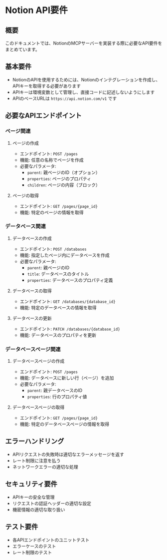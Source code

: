 # Notion API要件

## 概要
このドキュメントでは、NotionのMCPサーバーを実装する際に必要なAPI要件をまとめています。

## 基本要件
- NotionのAPIを使用するためには、Notionのインテグレーションを作成し、APIキーを取得する必要があります
- APIキーは環境変数として管理し、直接コードに記述しないようにします
- APIのベースURLは `https://api.notion.com/v1` です

## 必要なAPIエンドポイント

### ページ関連
1. ページの作成
   - エンドポイント: `POST /pages`
   - 機能: 任意の名称でページを作成
   - 必要なパラメータ:
     - `parent`: 親ページのID（オプション）
     - `properties`: ページのプロパティ
     - `children`: ページの内容（ブロック）

2. ページの取得
   - エンドポイント: `GET /pages/{page_id}`
   - 機能: 特定のページの情報を取得

### データベース関連
1. データベースの作成
   - エンドポイント: `POST /databases`
   - 機能: 指定したページ内にデータベースを作成
   - 必要なパラメータ:
     - `parent`: 親ページのID
     - `title`: データベースのタイトル
     - `properties`: データベースのプロパティ定義

2. データベースの取得
   - エンドポイント: `GET /databases/{database_id}`
   - 機能: 特定のデータベースの情報を取得

3. データベースの更新
   - エンドポイント: `PATCH /databases/{database_id}`
   - 機能: データベースのプロパティを更新

### データベースページ関連
1. データベースページの作成
   - エンドポイント: `POST /pages`
   - 機能: データベースに新しい行（ページ）を追加
   - 必要なパラメータ:
     - `parent`: 親データベースのID
     - `properties`: 行のプロパティ値

2. データベースページの取得
   - エンドポイント: `GET /pages/{page_id}`
   - 機能: 特定のデータベースページの情報を取得

## エラーハンドリング
- APIリクエストの失敗時は適切なエラーメッセージを返す
- レート制限に注意を払う
- ネットワークエラーの適切な処理

## セキュリティ要件
- APIキーの安全な管理
- リクエストの認証ヘッダーの適切な設定
- 機密情報の適切な取り扱い

## テスト要件
- 各APIエンドポイントのユニットテスト
- エラーケースのテスト
- レート制限のテスト 